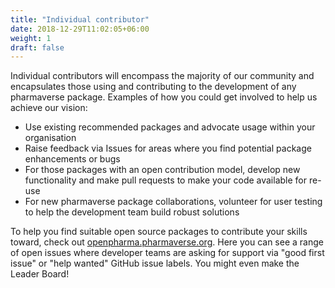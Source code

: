 ```yaml
---
title: "Individual contributor"
date: 2018-12-29T11:02:05+06:00
weight: 1
draft: false
---
```


Individual contributors will encompass the majority of our community and encapsulates those using and contributing to the development of any pharmaverse package. 
Examples of how you could get involved to help us achieve our vision:
* Use existing recommended packages and advocate usage within your organisation
* Raise feedback via Issues for areas where you find potential package enhancements or bugs
* For those packages with an open contribution model, develop new functionality and make pull requests to make your code available for re-use
* For new pharmaverse package collaborations, volunteer for user testing to help the development team build robust solutions

To help you find suitable open source packages to contribute your skills toward, check out [openpharma.pharmaverse.org](http://openpharma.pharmaverse.org/).
Here you can see a range of open issues where developer teams are asking for support via "good first issue" or "help wanted" GitHub issue labels.
You might even make the Leader Board!
